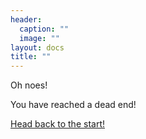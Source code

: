 ```yaml
---
header:
  caption: ""
  image: ""
layout: docs
title: ""
---
```


Oh noes!

You have reached a dead end!

[Head back to the start!](/)